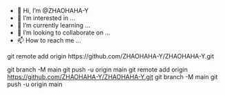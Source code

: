 - 👋 Hi, I’m @ZHAOHAHA-Y
- 👀 I’m interested in ...
- 🌱 I’m currently learning ...
- 💞️ I’m looking to collaborate on ...
- 📫 How to reach me ...

<!---
ZHAOHAHA-Y/ZHAOHAHA-Y is a ✨ special ✨ repository because its `README.md` (this file) appears on your GitHub profile.
You can click the Preview link to take a look at your changes.
--->git remote add origin https://github.com/ZHAOHAHA-Y/ZHAOHAHA-Y.git
git branch -M main
git push -u origin main
git remote add origin https://github.com/ZHAOHAHA-Y/ZHAOHAHA-Y.git
git branch -M main
git push -u origin main
